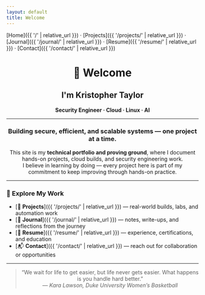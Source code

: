 ```yaml
---
layout: default
title: Welcome
---
```


[Home]({{ '/' | relative_url }}) ·
[Projects]({{ '/projects/' | relative_url }}) ·
[Journal]({{ '/journal/' | relative_url }}) ·
[Resume]({{ '/resume/' | relative_url }}) ·
[Contact]({{ '/contact/' | relative_url }})

<div align="center">

# 👋 Welcome

## I'm **Kristopher Taylor**
**Security Engineer · Cloud · Linux · AI**

---

### Building secure, efficient, and scalable systems — one project at a time.

This site is my **technical portfolio and proving ground**, where I document hands-on projects, cloud builds, and security engineering work.  
I believe in learning by doing — every project here is part of my commitment to keep improving through hands-on practice.

</div>

---

### 🔗 Explore My Work
- [🧩 **Projects**]({{ '/projects/' | relative_url }}) — real-world builds, labs, and automation work  
- [📘 **Journal**]({{ '/journal/' | relative_url }}) — notes, write-ups, and reflections from the journey  
- [📄 **Resume**]({{ '/resume/' | relative_url }}) — experience, certifications, and education  
- [📬 **Contact**]({{ '/contact/' | relative_url }}) — reach out for collaboration or opportunities  

---

<div align="center">

> “We wait for life to get easier, but life never gets easier. What happens is you handle hard better.”  
> — *Kara Lawson, Duke University Women’s Basketball*

</div>
